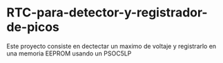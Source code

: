 # RTC-para-detector-y-registrador-de-picos
Este proyecto consiste en dectectar un maximo de voltaje y registrarlo en una memoria EEPROM usando un PSOC5LP
